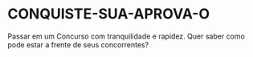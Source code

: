 # CONQUISTE-SUA-APROVA-O
Passar em um Concurso com tranquilidade e rapidez. Quer saber como pode estar a frente de seus concorrentes?
